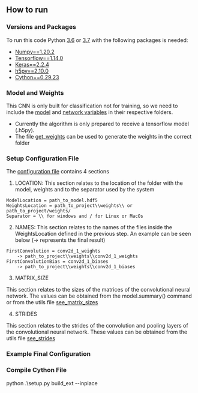## How to run

### Versions and Packages

To run this code Python [3.6](https://www.python.org/downloads/release/python-3611/) or [3.7](https://www.python.org/downloads/release/python-378/) with the following packages is needed:

* [Numpy==1.20.2](https://pypi.org/project/numpy/1.20.2/)
* [Tensorflow==1.14.0](https://pypi.org/project/tensorflow/1.14.0/)
* [Keras==2.2.4](https://pypi.org/project/keras/2.2.4/)
* [h5py==2.10.0](https://pypi.org/project/h5py/2.10.0/)
* [Cython==0.29.23](https://pypi.org/project/cython/0.29.23/)

### Model and Weights

This CNN is only built for classification not for training, so we need to include the [model](./model) and [network variables](.weights) in their respective folders.
* Currently the algorithm is only prepared to receive a tensorflow model (.h5py).
* The file [get_weights](./utils/get_weights.py) can be used to generate the weights in the correct folder

### Setup Configuration File

The [configuration file](./config.ini) contains 4 sections
1. LOCATION:
This section relates to the location of the folder with the model, weights and to the separator used by the system

```
ModelLocation = path_to_model.hdf5
WeightsLocation = path_to_project\\weights\\ or path_to_project/weights/
Separator = \\ for windows and / for Linux or MacOs
```

2. NAMES:
This section relates to the names of the files inside the WeightsLocation defined in the previous step. An example can be seen below (-> represents the final result)

```
FirstConvolution = conv2d_1_weights
    -> path_to_project\\weights\\conv2d_1_weights
FirstConvolutionBias = conv2d_1_biases
    -> path_to_project\\weights\\conv2d_1_biases
```

3. MATRIX_SIZE

This section relates to the sizes of the matrices of the convolutional neural network. The values can be obtained from the model.summary() command or from the utils file [see_matrix_sizes](utils\see_matrix_sizes.py)

4. STRIDES

This section relates to the strides of the convolution and pooling layers of the convolutional neural network. These values can be obtained from the utils file [see_strides](utils\see_strides.py)

### Example Final Configuration

### Compile Cython File
python .\setup.py build_ext --inplace